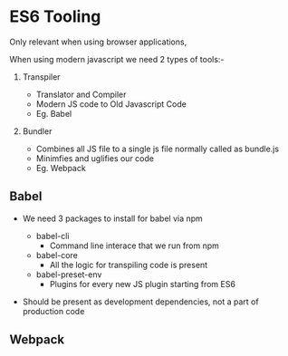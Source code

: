 # ES6 Tooling

Only relevant when using browser applications,

When using modern javascript we need 2 types of tools:-

1. Transpiler

   - Translator and Compiler
   - Modern JS code to Old Javascript Code
   - Eg. Babel

2. Bundler
   - Combines all JS file to a single js file normally called as bundle.js
   - Minimfies and uglifies our code
   - Eg. Webpack

## Babel

- We need 3 packages to install for babel via npm

  - babel-cli
    - Command line interace that we run from npm
  - babel-core
    - All the logic for transpiling code is present
  - babel-preset-env
    - Plugins for every new JS plugin starting from ES6

- Should be present as development dependencies, not a part of production code

## Webpack
